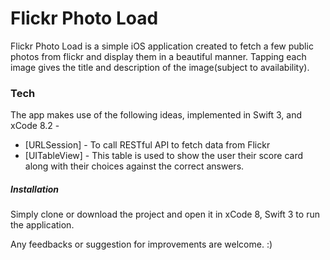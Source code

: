 # Flickr Photo Load

Flickr Photo Load is a simple iOS application created to fetch a few public photos from flickr and display them in a beautiful manner. Tapping each image gives the title and description of the image(subject to availability).

### Tech

The app makes use of the following ideas, implemented in Swift 3, and xCode 8.2 - 
* [URLSession] - To call RESTful API to fetch data from Flickr
* [UITableView] - This table is used to show the user their score card along with their choices against the correct answers.

##### Installation
Simply clone or download the project and open it in xCode 8, Swift 3 to run the application.

Any feedbacks or suggestion for improvements are welcome. :) 

